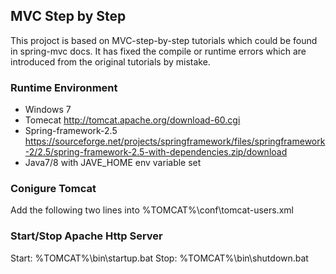 ## MVC Step by Step

This projoct is based on MVC-step-by-step tutorials which could be found in spring-mvc docs.
It has fixed the compile or runtime errors which are introduced from the original tutorials by mistake.

### Runtime Environment
- Windows 7
- Tomecat
  http://tomcat.apache.org/download-60.cgi
- Spring-framework-2.5
  https://sourceforge.net/projects/springframework/files/springframework-2/2.5/spring-framework-2.5-with-dependencies.zip/download
- Java7/8 with JAVE\_HOME env variable set

### Conigure Tomcat
   Add the following two lines into %TOMCAT%\conf\tomcat-users.xml
   <role rolename="manager"/>
   <user username="tomcat" password="s3cret" roles="manager"/>

### Start/Stop Apache Http Server
Start: %TOMCAT%\bin\startup.bat
Stop:  %TOMCAT%\bin\shutdown.bat


